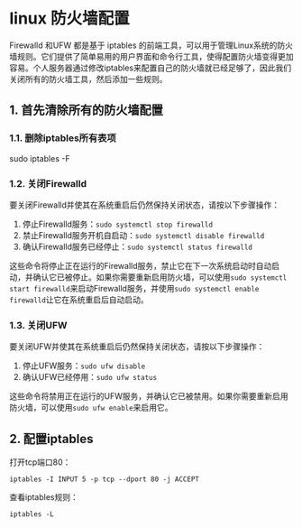 # linux 防火墙配置

Firewalld 和UFW 都是基于 iptables 的前端工具，可以用于管理Linux系统的防火墙规则。它们提供了简单易用的用户界面和命令行工具，使得配置防火墙变得更加容易。个人服务器通过修改iptables来配置自己的防火墙就已经足够了，因此我们关闭所有的防火墙工具，然后添加一些规则。



## 1. 首先清除所有的防火墙配置

### 1.1. 删除iptables所有表项

sudo iptables -F



### 1.2. 关闭Firewalld

要关闭Firewalld并使其在系统重启后仍然保持关闭状态，请按以下步骤操作：

1.  停止Firewalld服务：`sudo systemctl stop firewalld`
2.  禁止Firewalld服务开机自启动：`sudo systemctl disable firewalld`
3.  确认Firewalld服务已经停止：`sudo systemctl status firewalld`

这些命令将停止正在运行的Firewalld服务，禁止它在下一次系统启动时自动启动，并确认它已被停止。如果你需要重新启用防火墙，可以使用`sudo systemctl start firewalld`来启动Firewalld服务，并使用`sudo systemctl enable firewalld`让它在系统重启后自动启动。



### 1.3. 关闭UFW

要关闭UFW并使其在系统重启后仍然保持关闭状态，请按以下步骤操作：

1.  停止UFW服务：`sudo ufw disable`
2.  确认UFW已经停用：`sudo ufw status`

这些命令将禁用正在运行的UFW服务，并确认它已被禁用。如果你需要重新启用防火墙，可以使用`sudo ufw enable`来启用它。



## 2. 配置iptables

打开tcp端口80：

``` shell
iptables -I INPUT 5 -p tcp --dport 80 -j ACCEPT
```

查看iptables规则：

```shell
iptables -L
```

